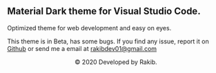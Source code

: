 ## Material Dark theme for Visual Studio Code.

Optimized theme for web development and easy on eyes.

This theme is in Beta, has some bugs. If you find any issue, report it on [Github](https://github.com/rakibdev/material-code-theme/issues) or send me a email at rakibdev01@gmail.com

<p align="center">© 2020 Developed by Rakib.</p>
